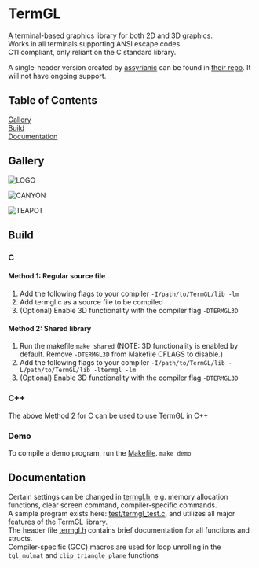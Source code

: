 # TermGL

A terminal-based graphics library for both 2D and 3D graphics.\
Works in all terminals supporting ANSI escape codes.\
C11 compliant, only reliant on the C standard library.

A single-header version created by [assyrianic](https://github.com/assyrianic) can be found in [their repo](https://github.com/assyrianic/TermGL). It will not have ongoing support.

## Table of Contents

[Gallery](https://github.com/wojciech-graj/TermGL/blob/master/README.md#Gallery)\
[Build](https://github.com/wojciech-graj/TermGL/blob/master/README.md#Build)\
[Documentation](https://github.com/wojciech-graj/TermGL/blob/master/README.md#Documentation)

## Gallery

![LOGO](test/logo.gif)

![CANYON](test/canyon.gif)

![TEAPOT](test/teapot.gif)

## Build

### C

#### Method 1: Regular source file

1. Add the following flags to your compiler ```-I/path/to/TermGL/lib -lm```
2. Add termgl.c as a source file to be compiled
3. (Optional) Enable 3D functionality with the compiler flag ```-DTERMGL3D```

#### Method 2: Shared library

1. Run the makefile ```make shared``` (NOTE: 3D functionality is enabled by default. Remove ```-DTERMGL3D``` from Makefile CFLAGS to disable.)
2. Add the following flags to your compiler ```-I/path/to/TermGL/lib -L/path/to/TermGL/lib -ltermgl -lm```
3. (Optional) Enable 3D functionality with the compiler flag ```-DTERMGL3D```

### C++

The above Method 2 for C can be used to use TermGL in C++

### Demo

To compile a demo program, run the [Makefile](Makefile). ```make demo```

## Documentation

Certain settings can be changed in [termgl.h](src/termgl.h), e.g. memory allocation functions, clear screen command, compiler-specific commands.\
A sample program exists here: [test/termgl_test.c](test/termgl_test.c), and utilizes all major features of the TermGL library.\
The header file [termgl.h](src/termgl.h) contains brief documentation for all functions and structs.\
Compiler-specific (GCC) macros are used for loop unrolling in the ```tgl_mulmat``` and ```clip_triangle_plane``` functions
